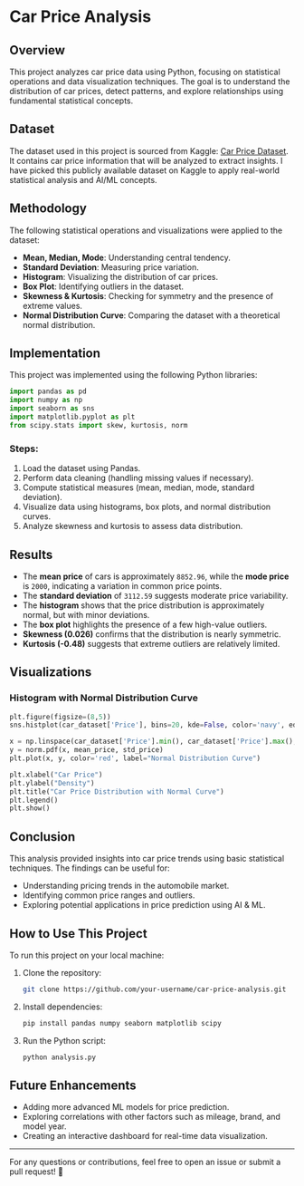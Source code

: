 # Car Price Analysis

## Overview
This project analyzes car price data using Python, focusing on statistical operations and data visualization techniques. The goal is to understand the distribution of car prices, detect patterns, and explore relationships using fundamental statistical concepts.

## Dataset
The dataset used in this project is sourced from Kaggle: [Car Price Dataset](https://www.kaggle.com/datasets/asinow/car-price-dataset). It contains car price information that will be analyzed to extract insights. I have picked this publicly available dataset on Kaggle to apply real-world statistical analysis and AI/ML concepts.

## Methodology
The following statistical operations and visualizations were applied to the dataset:

- **Mean, Median, Mode**: Understanding central tendency.
- **Standard Deviation**: Measuring price variation.
- **Histogram**: Visualizing the distribution of car prices.
- **Box Plot**: Identifying outliers in the dataset.
- **Skewness & Kurtosis**: Checking for symmetry and the presence of extreme values.
- **Normal Distribution Curve**: Comparing the dataset with a theoretical normal distribution.

## Implementation
This project was implemented using the following Python libraries:

```python
import pandas as pd
import numpy as np
import seaborn as sns
import matplotlib.pyplot as plt
from scipy.stats import skew, kurtosis, norm
```

### Steps:
1. Load the dataset using Pandas.
2. Perform data cleaning (handling missing values if necessary).
3. Compute statistical measures (mean, median, mode, standard deviation).
4. Visualize data using histograms, box plots, and normal distribution curves.
5. Analyze skewness and kurtosis to assess data distribution.

## Results

- The **mean price** of cars is approximately `8852.96`, while the **mode price** is `2000`, indicating a variation in common price points.
- The **standard deviation** of `3112.59` suggests moderate price variability.
- The **histogram** shows that the price distribution is approximately normal, but with minor deviations.
- The **box plot** highlights the presence of a few high-value outliers.
- **Skewness (0.026)** confirms that the distribution is nearly symmetric.
- **Kurtosis (-0.48)** suggests that extreme outliers are relatively limited.

## Visualizations

### Histogram with Normal Distribution Curve

```python
plt.figure(figsize=(8,5))
sns.histplot(car_dataset['Price'], bins=20, kde=False, color='navy', edgecolor='white', stat='density')

x = np.linspace(car_dataset['Price'].min(), car_dataset['Price'].max(), 100)
y = norm.pdf(x, mean_price, std_price)
plt.plot(x, y, color='red', label="Normal Distribution Curve")

plt.xlabel("Car Price")
plt.ylabel("Density")
plt.title("Car Price Distribution with Normal Curve")
plt.legend()
plt.show()
```

## Conclusion

This analysis provided insights into car price trends using basic statistical techniques. The findings can be useful for:
- Understanding pricing trends in the automobile market.
- Identifying common price ranges and outliers.
- Exploring potential applications in price prediction using AI & ML.

## How to Use This Project
To run this project on your local machine:

1. Clone the repository:
   ```bash
   git clone https://github.com/your-username/car-price-analysis.git
   ```
2. Install dependencies:
   ```bash
   pip install pandas numpy seaborn matplotlib scipy
   ```
3. Run the Python script:
   ```bash
   python analysis.py
   ```

## Future Enhancements
- Adding more advanced ML models for price prediction.
- Exploring correlations with other factors such as mileage, brand, and model year.
- Creating an interactive dashboard for real-time data visualization.

---

For any questions or contributions, feel free to open an issue or submit a pull request! 🚀

